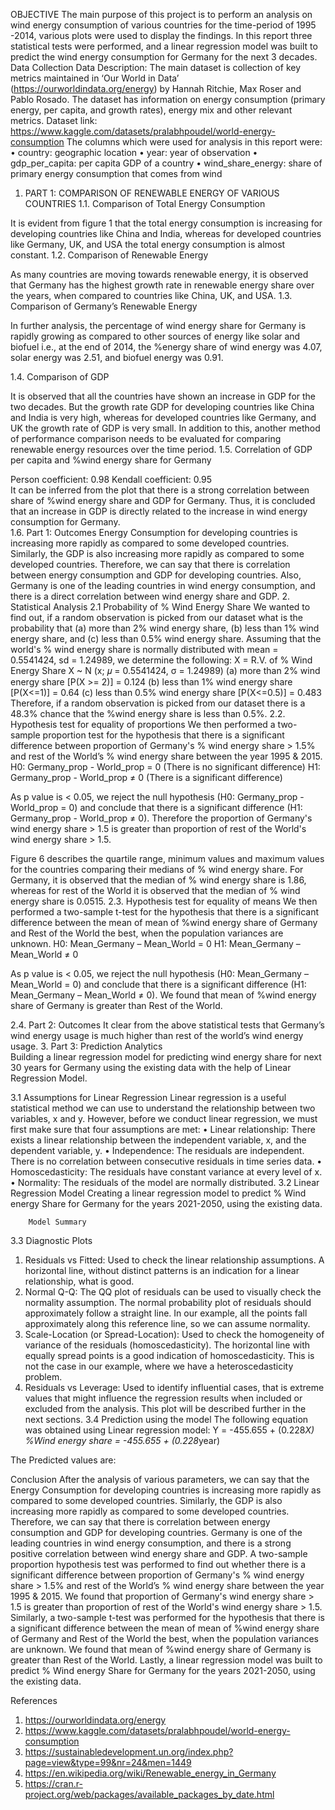 
OBJECTIVE
The main purpose of this project is to perform an analysis on wind energy consumption of various countries for the time-period of 1995 -2014, various plots were used to display the findings. In this report three statistical tests were performed, and a linear regression model was built to predict the wind energy consumption for Germany for the next 3 decades.
Data Collection
Data Description: The main dataset is collection of key metrics maintained in ‘Our World in Data’ (https://ourworldindata.org/energy) by Hannah Ritchie, Max Roser and Pablo Rosado. The dataset has information on energy consumption (primary energy, per capita, and growth rates), energy mix and other relevant metrics. 
Dataset link: https://www.kaggle.com/datasets/pralabhpoudel/world-energy-consumption
The columns which were used for analysis in this report were:
•	country: geographic location
•	year: year of observation
•	gdp_per_capita: per capita GDP of a country
•	wind_share_energy: share of primary energy consumption that comes from wind

1. PART 1: COMPARISON OF RENEWABLE ENERGY OF VARIOUS COUNTRIES
1.1. Comparison of Total Energy Consumption
 

It is evident from figure 1 that the total energy consumption is increasing for developing countries like China and India, whereas for developed countries like Germany, UK, and USA the total energy consumption is almost constant.
1.2. Comparison of Renewable Energy 
 

As many countries are moving towards renewable energy, it is observed that Germany has the highest growth rate in renewable energy share over the years, when compared to countries like China, UK, and USA. 
1.3. Comparison of Germany’s Renewable Energy
 

In further analysis, the percentage of wind energy share for Germany is rapidly growing as compared to other sources of energy like solar and biofuel i.e., at the end of 2014, the %energy share of wind energy was 4.07, solar energy was 2.51, and biofuel energy was 0.91. 


1.4. Comparison of GDP 
 

It is observed that all the countries have shown an increase in GDP for the two decades. But the growth rate GDP for developing countries like China and India is very high, whereas for developed countries like Germany, and UK the growth rate of GDP is very small.
In addition to this, another method of performance comparison needs to be evaluated for comparing renewable energy resources over the time period. 
1.5. Correlation of GDP per capita and %wind energy share for Germany 
 

Person coefficient: 0.98
Kendall coefficient: 0.95  
It can be inferred from the plot that there is a strong correlation between share of %wind energy share and GDP for Germany. Thus, it is concluded that an increase in GDP is directly related to the increase in wind energy consumption for Germany.  
1.6. Part 1: Outcomes
Energy Consumption for developing countries is increasing more rapidly as compared to some developed countries. Similarly, the GDP is also increasing more rapidly as compared to some developed countries. Therefore, we can say that there is correlation between energy consumption and GDP for developing countries.
Also, Germany is one of the leading countries in wind energy consumption, and there is a direct correlation between wind energy share and GDP.
2. Statistical Analysis 
2.1 Probability of % Wind Energy Share
We wanted to find out, if a random observation is picked from our dataset what is the probability that (a) more than 2% wind energy share, (b) less than 1% wind energy share, and (c) less than 0.5% wind energy share. 
Assuming that the world's % wind energy share is normally distributed with mean = 0.5541424, sd = 1.24989, we determine the following: 
X = R.V. of % Wind Energy Share
X ~ N (x; 𝜇 = 0.5541424, σ = 1.24989)
(a) more than 2% wind energy share
 [P(X >= 2)] = 0.124
(b) less than 1% wind energy share
[P(X<=1)] = 0.64
(c) less than 0.5% wind energy share
[P(X<=0.5)] = 0.483
Therefore, if a random observation is picked from our dataset there is a 48.3% chance that the %wind energy share is less than 0.5%. 
2.2. Hypothesis test for equality of proportions
We then performed a two-sample proportion test for the hypothesis that there is a significant difference between proportion of Germany's % wind energy share > 1.5% and rest of the World’s % wind energy share between the year 1995 & 2015.  
H0: Germany_prop - World_prop = 0 (There is no significant difference) 
H1: Germany_prop - World_prop ≠ 0 (There is a significant difference)
 
As p value is < 0.05, we reject the null hypothesis (H0: Germany_prop - World_prop = 0) and conclude that there is a significant difference (H1: Germany_prop - World_prop ≠ 0). Therefore the proportion of Germany's wind energy share > 1.5 is greater than proportion of rest of the World's wind energy share > 1.5. 
 

Figure 6 describes the quartile range, minimum values and maximum values for the countries comparing their medians of % wind energy share. For Germany, it is observed that the median of % wind energy share is 1.86, whereas for rest of the World it is observed that the median of % wind energy share is 0.0515. 
2.3. Hypothesis test for equality of means
We then performed a two-sample t-test for the hypothesis that there is a significant difference between the mean of mean of %wind energy share of Germany and Rest of the World the best, when the population variances are unknown. 
H0: Mean_Germany – Mean_World = 0
H1: Mean_Germany – Mean_World ≠ 0
 
As p value is < 0.05, we reject the null hypothesis (H0: Mean_Germany – Mean_World = 0) and conclude that there is a significant difference (H1: Mean_Germany – Mean_World ≠ 0). We found that mean of %wind energy share of Germany is greater than Rest of the World.
 
2.4. Part 2: Outcomes
It clear from the above statistical tests that Germany’s wind energy usage is much higher than rest of the world’s wind energy usage. 
3. Part 3: Prediction Analytics  
Building a linear regression model for predicting wind energy share for next 30 years for Germany using the existing data with the help of Linear Regression Model.

3.1 Assumptions for Linear Regression 
Linear regression is a useful statistical method we can use to understand the relationship between two variables, x and y. However, before we conduct linear regression, we must first make sure that four assumptions are met:
•	Linear relationship: There exists a linear relationship between the independent variable, x, and the dependent variable, y.
•	Independence: The residuals are independent. There is no correlation between consecutive residuals in time series data.
•	Homoscedasticity: The residuals have constant variance at every level of x.
•	Normality: The residuals of the model are normally distributed.
3.2 Linear Regression Model
Creating a linear regression model to predict % Wind energy Share for Germany for the years 2021-2050, using the existing data. 


        Model Summary

3.3 Diagnostic Plots







1. Residuals vs Fitted: Used to check the linear relationship assumptions. A horizontal line, without distinct patterns is an indication for a linear relationship, what is good.
2. Normal Q-Q: The QQ plot of residuals can be used to visually check the normality assumption. The normal probability plot of residuals should approximately follow a straight line. In our example, all the points fall approximately along this reference line, so we can assume normality.
3. Scale-Location (or Spread-Location): Used to check the homogeneity of variance of the residuals (homoscedasticity). The horizontal line with equally spread points is a good indication of homoscedasticity. This is not the case in our example, where we have a heteroscedasticity problem.
4. Residuals vs Leverage: Used to identify influential cases, that is extreme values that might influence the regression results when included or excluded from the analysis. This plot will be described further in the next sections.
3.4 Prediction using the model
The following equation was obtained using Linear regression model:
Y = -455.655 + (0.228*X)
%Wind energy share = -455.655 + (0.228*year)

The Predicted values are: 
 

Conclusion
After the analysis of various parameters, we can say that the Energy Consumption for developing countries is increasing more rapidly as compared to some developed countries. Similarly, the GDP is also increasing more rapidly as compared to some developed countries. Therefore, we can say that there is correlation between energy consumption and GDP for developing countries. Germany is one of the leading countries in wind energy consumption, and there is a strong positive correlation between wind energy share and GDP.
A two-sample proportion hypothesis test was performed to find out whether there is a significant difference between proportion of Germany's % wind energy share > 1.5% and rest of the World’s % wind energy share between the year 1995 & 2015.  We found that proportion of Germany's wind energy share > 1.5 is greater than proportion of rest of the World's wind energy share > 1.5.  Similarly, a two-sample t-test was performed for the hypothesis that there is a significant difference between the mean of mean of %wind energy share of Germany and Rest of the World the best, when the population variances are unknown. We found that mean of %wind energy share of Germany is greater than Rest of the World.
Lastly, a linear regression model was built to predict % Wind energy Share for Germany for the years 2021-2050, using the existing data. 




References 
1.	https://ourworldindata.org/energy  
2.	https://www.kaggle.com/datasets/pralabhpoudel/world-energy-consumption    
3.	https://sustainabledevelopment.un.org/index.php?page=view&type=99&nr=24&men=1449  
4.	https://en.wikipedia.org/wiki/Renewable_energy_in_Germany  
5.	https://cran.r-project.org/web/packages/available_packages_by_date.html 
